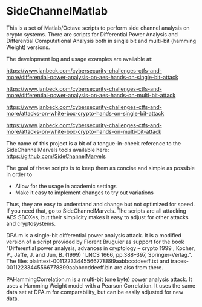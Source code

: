 # SideChannelMatlab
This is a set of Matlab/Octave scripts to perform side channel analysis on crypto systems. There are scripts for Differential Power Analysis and Differential Computational Analysis both in single bit and multi-bit (hamming Weight) versions.

The development log and usage examples are available at:

https://www.janbeck.com/cybersecurity-challenges-ctfs-and-more/differential-power-analysis-on-aes-hands-on-single-bit-attack

https://www.janbeck.com/cybersecurity-challenges-ctfs-and-more/differential-power-analysis-on-aes-hands-on-multi-bit-attack

https://www.janbeck.com/cybersecurity-challenges-ctfs-and-more/attacks-on-white-box-crypto-hands-on-single-bit-attack

https://www.janbeck.com/cybersecurity-challenges-ctfs-and-more/attacks-on-white-box-crypto-hands-on-multi-bit-attack

The name of this project is a bit of a tongue-in-cheek reference to the SideChannelMarvels tools available here:
https://github.com/SideChannelMarvels

The goal of these scripts is to keep them as concise and simple as possible in order to
- Allow for the usage in academic settings
- Make it easy to implement changes to try out variations

Thus, they are easy to understand and change but not optimized for speed. If you need that, go to SideChannelMarvels. The scripts are all attacking AES SBOXes, but their simplicity makes it easy to adjust for other attacks and cryptosystems.

DPA.m is a single-bit differential power analysis attack. It is a modified version of a script provided by Florent Bruguier as support for the book "Differential power analysis, advances in cryptology – crypto 1999 , Kocher, P., Jaffe, J. and Jun, B. (1999) ‘ LNCS 1666, pp.388–397, Springer-Verlag.". The files plaintext-00112233445566778899aabbccddeeff.txt and traces-00112233445566778899aabbccddeeff.bin are also from there.

PAHammingCorrelation.m is a multi-bit (one byte) power analysis attack. It uses a Hamming Weight model with a Pearson Correlation. It uses the same data set at DPA.m for comparability, but can be easily adjusted for new data.
